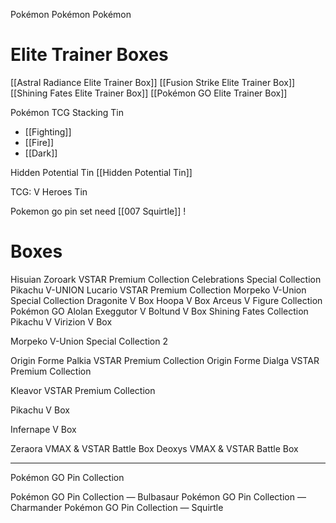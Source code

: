 Pokémon
Pokémon
Pokémon
# Elite Trainer Boxes

[[Astral Radiance Elite Trainer Box]]
[[Fusion Strike Elite Trainer Box]]
[[Shining Fates Elite Trainer Box]]
[[Pokémon GO Elite Trainer Box]]

Pokémon TCG Stacking Tin
- [[Fighting]]
- [[Fire]]
- [[Dark]]

Hidden Potential Tin
[[Hidden Potential Tin]]

TCG: V Heroes Tin

Pokemon go pin set
	need [[007 Squirtle]] !

# Boxes

Hisuian Zoroark VSTAR Premium Collection
Celebrations Special Collection Pikachu V-UNION
Lucario VSTAR Premium Collection
Morpeko V-Union Special Collection
Dragonite V Box
Hoopa V Box
Arceus V Figure Collection
Pokémon GO Alolan Exeggutor V
Boltund V Box
Shining Fates Collection Pikachu V
Virizion V Box

Morpeko V-Union Special Collection 2


Origin Forme Palkia VSTAR Premium Collection 
Origin Forme Dialga VSTAR Premium Collection 

Kleavor VSTAR Premium Collection 

Pikachu V Box

Infernape V Box

Zeraora VMAX & VSTAR Battle Box
Deoxys VMAX & VSTAR Battle Box

----

Pokémon GO Pin Collection

Pokémon GO Pin Collection — Bulbasaur 
Pokémon GO Pin Collection — Charmander
Pokémon GO Pin Collection — Squirtle

